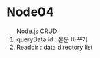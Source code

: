 # Node04

<ol>Node.js CRUD<br/>
    <li>queryData.id : 본문 바꾸기</li>
    <li>Readdir : data directory list</li>
</ol>
